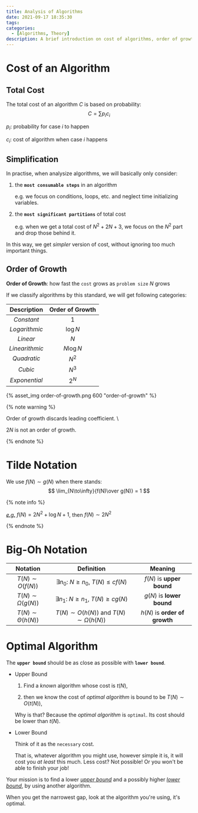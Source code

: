 ```yaml
---
title: Analysis of Algorithms
date: 2021-09-17 18:35:30
tags:
categories:
  - [Algorithms, Theory]
description: A brief introduction on cost of algorithms, order of growth, Tilde and Big-Oh notations, and optimal algorithm.
---
```


# Cost of an Algorithm

## Total Cost

The total cost of an algorithm $C$ is based on probability:
$$
C = \sum p_i c_i
$$

$p_i$: probability for case $i$ to happen

$c_i$: cost of algorithm when case $i$ happens

## Simplification

In practise, when analysize algorithms, we will basically only consider:

1. the **`most consumable steps`** in an algorithm

   e.g. we focus on conditions, loops, etc. and neglect time initializing variables.

2. the **`most significant partitions`** of total cost

   e.g. when we get a total cost of $N^2+2N+3$, we focus on the $N^2$ part and drop those behind it.

In this way, we get *simpler* version of cost, without ignoring too much important things.

## Order of Growth

**Order of Growth**: how fast the `cost` grows as `problem size` $N$ grows

If we classify algorithms by this standard, we will get following categories:

|  Description   | Order of Growth |
| :------------: | :-------------: |
|   *Constant*   |       $1$       |
| *Logarithmic*  |    $\log N$     |
|    *Linear*    |       $N$       |
| *Linearithmic* |    $N\log N$    |
|  *Quadratic*   |      $N^2$      |
|    *Cubic*     |      $N^3$      |
| *Exponential*  |      $2^N$      |

{% asset_img order-of-growth.png 600 "order-of-growth" %}

{% note warning %}

Order of growth discards leading coefficient. \

$2N$ is not an order of growth.

{% endnote %}

# Tilde Notation

We use $f(N)\sim g(N)$ when there stands:
$$
\lim_{N\to\infty}{f(N)\over g(N)} = 1
$$

{% note info %}

<u>*e.g.*</u> $f(N)=2N^2+\log N+1$, then $f(N)\sim 2N^2$

{% endnote %}

# Big-Oh Notation

|        Notation        |                  Definition                   |            Meaning            |
| :--------------------: | :-------------------------------------------: | :---------------------------: |
|   $T(N)\sim O(f(N))$   |  $\exists n_0:\ N\geq n_0,\ T(N)\leq cf(N)$   |   $f(N)$ is **upper bound**   |
| $T(N)\sim\Omega(g(N))$ |  $\exists n_1:\ N\geq n_1,\ T(N)\geq cg(N)$   |   $g(N)$ is **lower bound**   |
| $T(N)\sim\Theta(h(N))$ | $T(N)\sim O(h(N))$ and $T(N)\sim\Omega(h(N))$ | $h(N)$ is **order of growth** |

# Optimal Algorithm

The **`upper bound`** should be as close as possible with **`lower bound`**.

- Upper Bound

  1. Find a *known* algorithm whose cost is $t(N)$,

  2. then we know the cost of *optimal algorithm* is bound to be $T(N)\sim O(t(N))$,

  Why is that? Because the *optimal algorithm* is `optimal`. Its cost should be lower than $t(N)$.

- Lower Bound

  Think of it as the `necessary` cost.

  That is, whatever algorithm you might use, however simple it is, it will cost you *at least* this much. Less cost? Not possible! Or you won't be able to finish your job!

Your mission is to find a lower <u>*upper bound*</u> and a possibly higher <u>*lower bound*</u>, by using another algorithm.

When you get the narrowest gap, look at the algorithm you're using, it's optimal.
